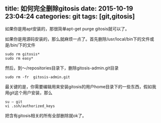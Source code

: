 title: 如何完全删除gitosis
date: 2015-10-19 23:04:24
categories: git
tags: [git,gitosis]
---
如果你是用apt安装的，那很简单apt-get purge gitosis就可以了。
<!-- more -->
如果你是用源码安装的，那么就麻烦一点了。首先删除/usr/local/bin下的文件或是/bin/下的文件
```
sudo rm gitosis*
sudo rm easy*
```
然后，到～/repositories目录下，删除gitosis-admin.git目录
```
sudo rm -fr  gitosis-admin.git
```
最关键的是，你需要编辑用来安装gitosis的用户home目录下的一些东西，假如我用git这个用户安装，那么
```
su – git
vi .ssh/authorized_keys
```
把含有gitosis相关的所有全部删除就ok了。